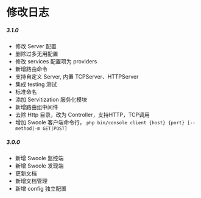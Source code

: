 # 修改日志

##### 3.1.0

* 修改 Server 配置
* 删除过多无用配置
* 修改 services 配置项为 providers
* 新增路由命令
* 支持自定义 Server, 内置 TCPServer、HTTPServer
* 集成 testing 测试
* 标准命名
* 添加 Servitization 服务化模块
* 新增路由组中间件
* 去除 Http 目录，改为 Controller，支持HTTP，TCP调用
* 增加 Swoole 客户端命令行， `php bin/console client {host} {port} [--method|-m GET|POST]`

##### 3.0.0

* 新增 Swoole 监控端
* 新增 Swoole 发现端
* 更新文档
* 新增文档管理
* 新增 config 独立配置

